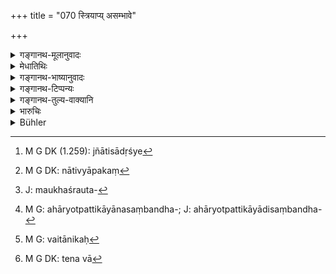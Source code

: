+++
title = "070 स्त्रियाप्य् असम्भावे"

+++

<details><summary>गङ्गानथ-मूलानुवादः</summary>

In the event of (proper witnesses) not forthcoming, evidence may be given by a woman, by a minor, by an aged person, by a pupil, by a relative, by a slave, or by a servant.—(70)
</details>

<details><summary>मेधातिथिः</summary>

**स्त्रियेति** लिङ्गव्यत्यय उक्तः । **बालेन स्थविरेण वेति** वयोव्यत्ययः । **शिष्येणे**त्यादिना संबन्धिनः प्रतिप्रसवः । एतच् च प्रदर्शनम् एवंविधानां नियमानां व्यभिचाराय । तेन जातिसादृश्ये[^२७०] ऽपि नाद्रियेते । सुहृद्वैरिदृष्टदोषादयस् तु नेष्यन्ते । येषां किंचिद् असत्याभिधानकरणत्वं दृष्टं नापि व्यापकं[^२७१] ते न प्रतिसूयन्ते । येषां तु बहुव्यापकं क्वचिद् एव गुणातिशयं चेति व्यभिचरेत् ततः क्वचिद् एव तत्साक्षिणः । उक्तं च ।


[^२७१]:
     M G DK: nātivyāpakaṃ


[^२७०]:
     M G DK (1.259): jñātisādṛśye

- एकः सहस्राल् लभ्येत न सौहार्दान् न शात्रवात् ।

- नार्थसंबन्धतो वापि पुरुषो ऽनृतम् आचरेत् ॥ इति ।

- असंभवे ऽन्येषां साक्षिणां स्त्रियापि कार्यम् । किम् । साक्ष्यम् इति पूर्वश्लोकाद् अनुषज्यते । **शिष्येणेति** मौखस्रौवसंबन्धप्रदर्शनार्थम्[^२७२] एतत् । **बन्धुनेति** अहार्योत्पत्तिकायौनसंबन्धप्रतिप्रसवः[^२७३] । सत्य् अपि संबन्धत्वे यो नातिप्रत्यासन्नः स गृह्यते । तेन भ्रातृव्यमातुलश्वशुर्यादयो न साक्षिणः । तथाविधे हि बन्धुशब्दो रूढः । **दासेनेति** स्वस्वामिसंबन्ध उपलक्ष्यते । न स्वाम्य् उपाध्यायो याजकश् च सर्वंविधे विषये साक्षिणः । **दासो** गर्भदासः । **भृतको** वैतनिकः[^२७४] । 


[^२७४]:
     M G: vaitānikaḥ


[^२७३]:
     M G: ahāryotpattikāyānasaṃbandha-; J: ahāryotpattikāyādisaṃbandha-


[^२७२]:
     J: maukhaśrauta-

- <u>ननु</u> चासामर्थ्याद् बालादयः साक्षित्वे निरस्ताः । न ह्य् एते साक्ष्यम् अवधारयितुं शक्नुवन्ति बुद्धेर् अस्थैर्यात् परिपाकादिभिर् दोषैस् तद् आपदि प्रतिप्रसूयमानसमञ्जसम् इति, न ह्य् आपदि शक्तिर् अस्याविर्भवति । यो हि ब्रूयात् "न वा[^२७५] नवौदनः पक्तव्यः; सत्य् अग्नौ तु पक्तव्यः" इति तादृग् एतत् स्यात् । 


[^२७५]:
     M G DK: tena vā

<u>नैष दोषः</u> । एवम् अर्थम् एवोत्तरश्लोक आरभ्यते ॥ ८.७० ॥
</details>

<details><summary>गङ्गानथ-भाष्यानुवादः</summary>

The mention of ‘*woman*’ thus permits departure from the rule laying down the sex of the witness; that of ‘*minor*’ and ‘*aged person*’ that prescribing his age; and that of ‘*pupil*’ makes an exception in favour of relations in general;—this being mentioned only by way of illustration, indicating the admissibility of persons similarly circumstanced; hence the restrictions regarding caste or position also are not to be strictly observed. But dear friends, or enemies or persons of proved dishonesty.are not admissible in any case; nor any one in whom there is suspicion of the presence of motives for telling a lie, or those who have been found to be unreliable. Those however who have been found to be only slightly unreliable, but otherwise endowed with superior qualifications, may, in some cases, serve as witnesses. On this point we have the following assertion—‘There may be one man among a thousand who would not tell a lie, under the influence of friendship or enmity or some other interested motive.’

In the event of other witnesses not forthcoming, *even a woman* ‘*may give evidence*,’—this clause being construed from the preceding verse.

‘*Pupil*’—indicates tutorial and sacerdotal relationship in general.

‘*Relative*’—this term makes an exception in favour of what cannot be avoided; the sense being that even though the man may bear some relationship to the parties, if he is not very nearly related, he may be admitted. Hence the cousin, the uncle, the brother-in-law and such other near relatives should not he made witnesses, the name ‘relative’ being, in ordinary usage, applicable to these persons.

‘*Slave*’—indicates the relation of *ownership* in general; that is why the master, the teacher and the priest are not to be made witnesses in any kind of suit. The term ‘*slave*’ stands for the born slave and ‘*servant*’ for one who serves on wages.

“The minor and others have been excluded on the ground of incapacity,—they are incapable of realising what is *evidence*, because of their mind being fickle and undeveloped; so that any exception in their favour, oven in connection with emergencies, cannot he right. For certainly even in an emergency they do not acquire the right capacity. In fact, such an exception would he similar to the case where a man having said ‘fresh rice shall not he cooked,’ adds ‘but if there is no fire it shall be cooked?’

There is no force in this objection; as it is in view of these considerations that we have the next verse.—(70)
</details>

<details><summary>गङ्गानथ-टिप्पन्यः</summary>

This rule refers to the cases contemplated in the preceding verse (Govindarāja and Kullūka),—‘to the last of these cases only’ (Nārāyaṇa).

This verse is quoted in *Aparārka* (p. 671), which adds that the women and others mentioned here to be admissible as witnesses should be understood to be only such as are free from the disqualifications of being prejudiced or wickedly inclined and so forth.

It is quoted in *Smṛtitattva* (II, p. 214);—in *Parāśaramādhava* (Vyavahāra, p. 70);—in *Smṛticandrikā* (Vyavahāra, p. 181);—and in
*Kṛtyakalpataru* (32a).
</details>

<details><summary>गङ्गानथ-तुल्य-वाक्यानि</summary>

**(verses 8.70-72)**

*Kātyāyana* (Aparārka, pp. 670-671).—‘In cases of disobedience of the
royal edict, of adultery, of violent crimes, of theft and of assaults,—one should not be particular regarding the admissibility of witnesses. In the case of occurrences within a house, or at night, or outside the village, if a suit is brought forward, the King shall not be very particular regarding the admissibility of witnesses.’

*Uśanas* (Aparārka, pp. 670-671).—‘A slave, a blind man, a deaf man,
women, children, very aged persons and others,—if they are not connected with the parties—may he witnesses in the case of crimes of violence. All those persons who have been declared to he incompetent witnesses may he admitted as witnesses according to the gravity of the case. But even so a child, or a single person, or a woman, or forger, or a relative or an enemy should not be admitted; as they would he found to depose falsely; the child would do it through ignorance, the woman through inherent untruthfulness, the forger by reason of his being a habitual wrong-doer, the relations through their affection, and the enemy as a means of revenge.’

*Gautama* (13.9).—‘There can be no objection against any witness in a
case of criminal hurt.’

*Viṣṇu* (8.6).—‘In cases of theft, of violence, abuse and assault, and
of adultery, the competence of witnesses should not be examined too strictly.’

*Yājñavalkya* (2.72).—‘All persons may be witnesses in cases of
adultery, of theft, of assault and of violent crimes.’

*Nārada* (1.189).—‘In cases of heinous crime, or robbery, or adultery,
or one of the two kinds of assault, he should not enquire too strictly into the character of the witnesses.’

*Nārada* (1.188).—‘Slaves, impostors and other incompetent witnesses
enunciated shall nevertheless be witnesses in suits of especially grave character.’
</details>

<details><summary>भारुचिः</summary>

सादृश्यापवादार्थः एवं च सति यथा स्त्र्यादीनां सादृश्याभावे ऽप्य् असदृशा एव क्वचिद् भवन्ति, एवं बालादीनाम् अपि क्वचिद् विवादे साक्षित्वं विज्ञेयं प्रतिषिद्धानाम् अपि सताम् । उक्तेभ्यश् च बालादिभ्यो ऽत्र श्लोके ये ऽप्य् अनुक्ताः प्रतिषिद्धाश् च तेषाम् अपि प्रतिप्रसवो निर्देशनार्थत्वाद् बालानां विज्ञेयः । ननु च कारणतः प्रतिषिद्धानां बालादीनां साक्षित्वे पुनस् तेषाम् उपदेशो न न्याय्यः । प्रतिषेधकारणस्यावस्थितत्वाद् इति ॥ ८.७० ॥

_यत् इदम् अनुमानं तद् विशुद्ध्यर्थम् आह-_
</details>

<details><summary>Bühler</summary>

070	On failure (of qualified witnesses, evidence) may given (in such cases) by a woman, by an infant, by an aged man, by a pupil, by a relative, by a slave, or by a hired servant.
</details>
